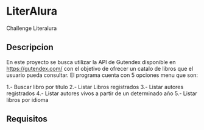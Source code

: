# LiterAlura
Challenge Literalura

## Descripcion
En este proyecto se busca utilizar la API de Gutendex disponible en https://gutendex.com/ con el objetivo de ofrecer un catalo de libros que el usuario pueda consultar. El programa cuenta con 5 opciones menu que son:

1.- Buscar libro por título
2.- Listar Libros registrados
3.- Listar autores registrados
4.- Listar autores vivos a partir de un determinado año
5.- Listar libros por idioma


## Requisitos 
